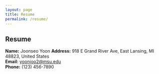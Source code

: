```yaml
---
layout: page
title: Resume
permalink: /resume/
---
```


## Resume

**Name:** Joonseo Yoon
**Address:** 918 E Grand River Ave, East Lansing, MI 48823, United States  
**Email:** [yoonjoo2@msu.edu](mailto:johndoe@example.com)  
**Phone:** (123) 456-7890 

